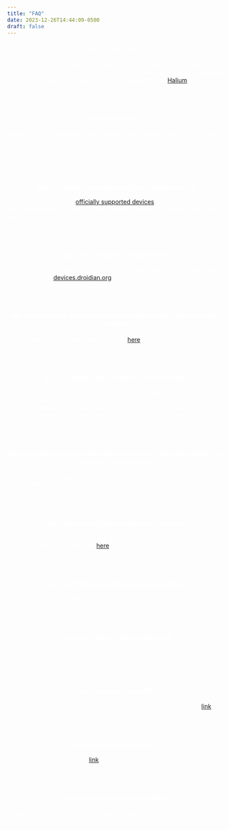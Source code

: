 ```yaml
---
title: "FAQ"
date: 2023-12-26T14:44:09-0500
draft: false
---
```


<!DOCTYPE html>
<html>
<head>
    <title>Droidian Information</title>
    <style>
        .white-text {
            color: white;
        }
        h3 {text-align: center;}
    </style>
</head>
<body>

<div class="white-text">
    <h3>What is Droidian?</h3>
    <p>Droidian is a Debian-based distribution for mobile devices. The goal of Droidian is to be able to run Debian on Android phones.This is accomplished by using well-known technologies such as libhybris and <a href="https://halium.org/">Halium</a>.</p>
</div>
<br><br>

<div class="white-text">
    <h3>What is Halium?</h3>
    <p>Halium is the collaborative project to unify the Hardware Abstraction Layer for projects which run GNU/Linux on mobile devices with pre-installed Android.</p>
</div>
<br><br>

<div class="white-text">
    <h3>Which device is the best to give Droidian a try?</h3>
    <p>Havea look at the list of <a href="https://devices.droidian.org/devices/">officially supported devices</a>. these devices perform the best amongst all other and they are maintained by Droidian's core dev team</p>
</div>
<br><br>

<div class="white-text">
    <h3>Can I run Droidian on my phone?</h3>
    <p>The list of devices that can run Droidian and the instruction to install them can be found at <a href="https://devices.droidian.org/">devices.droidian.org</a>.</p>
</div>
<br><br>

<div class="white-text">
    <h3>My device is not listed at devices.droidian.org. What should I do now?</h3>
    <p>You can follow the porting guide available <a href="https://docs.droidian.org/porting-guide">here</a>.</p>
</div>
<br><br>

<div class="white-text">
    <h3>Can an Ubuntu touch device run Droidian?</h3>
    <p>Droidian based on Debian and utilizes Halium to interact with Android devices. Since Ubuntu touch also utilizes Halium, if a device has been ported to Ubuntu Touch using Halium 9, 10, or 11, it is likely that it can run Droidian without major changes to the kernel provided by UBports.</p>
</div>
<br><br>

<div class="white-text">
    <h3>Why does Droidian use the Android kernel? Why not utilize the mainline Linux kernel?</h3>
    <p>We rely on the Android Linux kernel and drivers to make all of the functionality provided by Android drivers work.</p>
</div>
<br><br>

<div class="white-text">
    <h3>Can I run Android applications in Droidian?</h3>
    <p>Yes, Waydroid can provide a pretty much complete Android experience. You can read more about Waydroid <a href="https://docs.droidian.org/info/android-apps/">here</a></p>
</div>
<br><br>

<div class="white-text">
    <h3>Can I run Flatpak applications on Droidian?</h3>
    <p>Yes. Flatpaks are available from the software store</p>
</div>
<br><br>

<div class="white-text">
    <h3>Can I run KDE or Plasma Mobile?</h3>
    <p>No.</p>
</div>
<br><br>

<div class="white-text">
    <h3>How to resize the rootfs?</h3>
    <p>Resizing is only required for new ports. For instructions, refer to this <a href="https://docs.droidian.org/info/rootfs/">link</a>.</p>
</div>
<br><br>

<div class="white-text">
    <h3>How to connect via SSH?</h3>
    <p>For instructions, refer to this <a href="https://docs.droidian.org/info/ssh/">link</a>.</p>
</div>
<br><br>

<div class="white-text">
    <h3>How to change password/PIN?</h3>
    <p>Password can be changed in the settings app the minimum number of characters being 6.</p>
</div>
<br><br>

</body>
</html>
